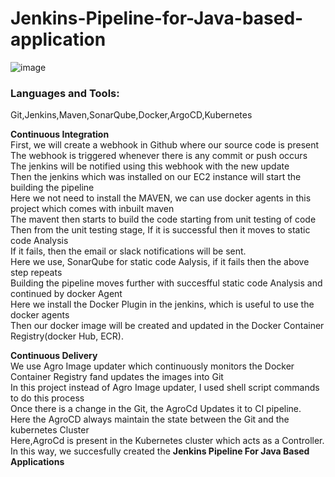 # Jenkins-Pipeline-for-Java-based-application
![image](https://github.com/yashwanth4748/Jenkins-Pipeline-for-Java-based-application/assets/123750192/e7c4fdf2-866c-4a51-86c9-7b818d11ea21)

<h3 align="left">Languages and Tools:</h3>
Git,Jenkins,Maven,SonarQube,Docker,ArgoCD,Kubernetes


**Continuous Integration**<br>
First, we will create a webhook in Github where our source code is present<br>
The webhook is triggered whenever there is any commit or push occurs<br>
The jenkins will be notified using this webhook with the new update<br>
Then the jenkins which was installed on our EC2 instance will start the building the pipeline<br>
Here we not need to install the MAVEN, we can use docker agents in this project which comes with inbuilt maven<br>
The mavent then starts to build the code starting from unit testing of code<br>
Then from the unit testing stage, If it is successful then it moves to static code Analysis<br>
If it fails, then the email or slack notifications will be sent.<br>
Here we use, SonarQube for static code Aalysis, if it fails then the above step repeats<br>
Building the pipeline moves further with succesfful static code Analysis and continued by docker Agent<br>
Here we install the Docker Plugin in the jenkins, which is  useful to use the docker agents<br>
Then our docker image will be created and updated in the Docker Container Registry(docker Hub, ECR).<br>

**Continuous Delivery**<br>
We use Agro Image updater which continuously monitors the Docker Container Registry fand updates the images into Git<br>
In this project instead of Agro Image updater, I used shell script commands to do this process<br>
Once there is a change in the Git, the AgroCd Updates it to CI pipeline.<br>
Here the AgroCD always maintain the state between the Git and the kubernetes Cluster<br>
Here,AgroCd is present in the Kubernetes cluster which acts as a Controller.<br>
In this way, we succesfully created the **Jenkins Pipeline For Java Based Applications**<br>
